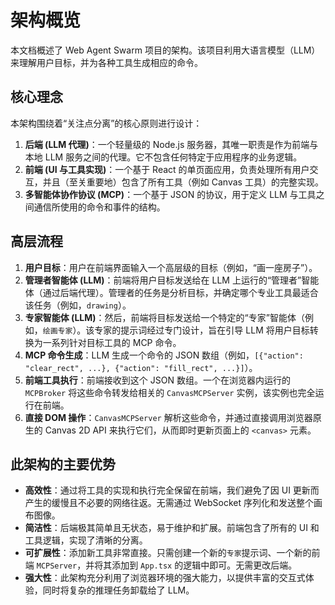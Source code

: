 # 架构概览

本文档概述了 Web Agent Swarm 项目的架构。该项目利用大语言模型（LLM）来理解用户目标，并为各种工具生成相应的命令。

## 核心理念
本架构围绕着“关注点分离”的核心原则进行设计：

1.  **后端 (LLM 代理)**：一个轻量级的 Node.js 服务器，其唯一职责是作为前端与本地 LLM 服务之间的代理。它不包含任何特定于应用程序的业务逻辑。
2.  **前端 (UI 与工具实现)**：一个基于 React 的单页面应用，负责处理所有用户交互，并且（至关重要地）包含了所有工具（例如 Canvas 工具）的完整实现。
3.  **多智能体协作协议 (MCP)**：一个基于 JSON 的协议，用于定义 LLM 与工具之间通信所使用的命令和事件的结构。

## 高层流程
1.  **用户目标**：用户在前端界面输入一个高层级的目标（例如，“画一座房子”）。
2.  **管理者智能体 (LLM)**：前端将用户目标发送给在 LLM 上运行的“管理者”智能体（通过后端代理）。管理者的任务是分析目标，并确定哪个专业工具最适合该任务（例如，`drawing`）。
3.  **专家智能体 (LLM)**：然后，前端将目标发送给一个特定的“专家”智能体（例如，`绘画专家`）。该专家的提示词经过专门设计，旨在引导 LLM 将用户目标转换为一系列针对目标工具的 MCP 命令。
4.  **MCP 命令生成**：LLM 生成一个命令的 JSON 数组（例如，`[{"action": "clear_rect", ...}, {"action": "fill_rect", ...}]`）。
5.  **前端工具执行**：前端接收到这个 JSON 数组。一个在浏览器内运行的 `MCPBroker` 将这些命令转发给相关的 `CanvasMCPServer` 实例，该实例也完全运行在前端。
6.  **直接 DOM 操作**：`CanvasMCPServer` 解析这些命令，并通过直接调用浏览器原生的 Canvas 2D API 来执行它们，从而即时更新页面上的 `<canvas>` 元素。

## 此架构的主要优势
*   **高效性**：通过将工具的实现和执行完全保留在前端，我们避免了因 UI 更新而产生的缓慢且不必要的网络往返。无需通过 WebSocket 序列化和发送整个画布图像。
*   **简洁性**：后端极其简单且无状态，易于维护和扩展。前端包含了所有的 UI 和工具逻辑，实现了清晰的分离。
*   **可扩展性**：添加新工具非常直接。只需创建一个新的`专家`提示词、一个新的前端 `MCPServer`，并将其添加到 `App.tsx` 的逻辑中即可。无需更改后端。
*   **强大性**：此架构充分利用了浏览器环境的强大能力，以提供丰富的交互式体验，同时将复杂的推理任务卸载给了 LLM。
